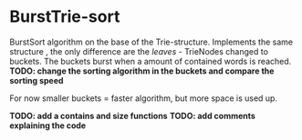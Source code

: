 # BurstTrie-sort

BurstSort algorithm on the base of the Trie-structure.
Implements the same structure , the only difference are the *leaves* - TrieNodes changed to buckets.
The buckets burst when a amount of contained words is reached. **TODO: change the sorting algorithm in the buckets
and compare the sorting speed**

For now smaller buckets = faster algorithm, but more space is used up.

**TODO: add a contains and size functions**
**TODO: add comments explaining the code**
